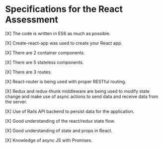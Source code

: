 # Specifications for the React Assessment

[X] The code is written in ES6 as much as possible.

[X] Create-react-app was used to create your React app.

[X] There are 2 container components.

[X] There are 5 stateless components.

[X] There are 3 routes.

[X] React-router is being used with proper RESTful routing.

[X] Redux and redux-thunk middleware are being used to modify state change and make use of async actions to send data and receive data from the server.

[X] Use of Rails API backend to persist data for the application.

[X] Good understanding of the react/redux state flow.

[X] Good understanding of state and props in React.

[X] Knowledge of async JS with Promises.
